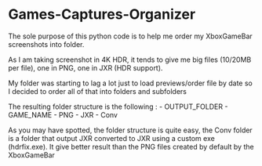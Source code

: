 # Games-Captures-Organizer

The sole purpose of this python code is to help me order my XboxGameBar screenshots into folder.

As I am taking screenshot in 4K HDR, it tends to give me big files (10/20MB per file), one in PNG, one in JXR (HDR support).

My folder was starting to lag a lot just to load previews/order file by date so I decided to order all of that into folders and subfolders

The resulting folder structure is the following :
    - OUTPUT_FOLDER
        - GAME_NAME
            - PNG
            - JXR
            - Conv
         
As you may have spotted, the folder structure is quite easy, the Conv folder is a folder that output JXR converted to JXR using a custom exe (hdrfix.exe). 
It give better result than the PNG files created by default by the XboxGameBar
